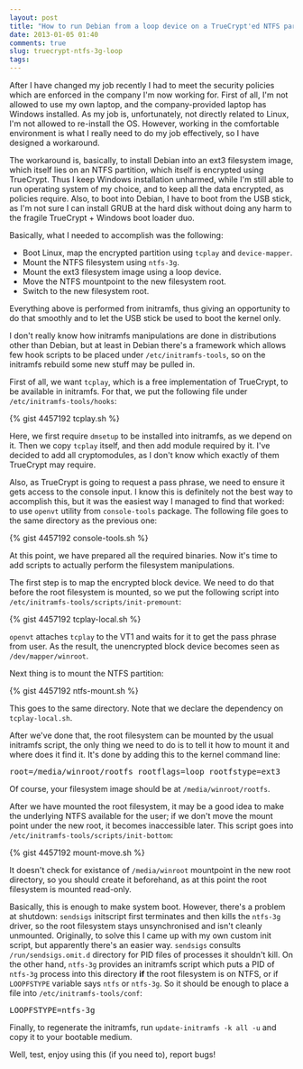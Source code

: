 ```yaml
---
layout: post
title: "How to run Debian from a loop device on a TrueCrypt'ed NTFS partition"
date: 2013-01-05 01:40
comments: true
slug: truecrypt-ntfs-3g-loop
tags: 
---
```


After I have changed my job recently I had to meet the security policies which
are enforced in the company I'm now working for. First of all, I'm not allowed
to use my own laptop, and the company-provided laptop has Windows installed.
As my job is, unfortunately, not directly related to Linux, I'm not allowed to
re-install the OS. However, working in the comfortable environment is what I
really need to do my job effectively, so I have designed a workaround.
<!-- more -->

The workaround is, basically, to install Debian into an ext3 filesystem image,
which itself lies on an NTFS partition, which itself is encrypted using
TrueCrypt. Thus I keep Windows installation unharmed, while I'm still able to
run operating system of my choice, and to keep all the data encrypted, as
policies require. Also, to boot into Debian, I have to boot from the USB stick,
as I'm not sure I can install GRUB at the hard disk without doing any harm to
the fragile TrueCrypt + Windows boot loader duo.

Basically, what I needed to accomplish was the following:

* Boot Linux, map the encrypted partition using ``tcplay`` and ``device-mapper``.
* Mount the NTFS filesystem using ``ntfs-3g``.
* Mount the ext3 filesystem image using a loop device.
* Move the NTFS mountpoint to the new filesystem root.
* Switch to the new filesystem root.

Everything above is performed from initramfs, thus giving an opportunity to
do that smoothly and to let the USB stick be used to boot the kernel only.

I don't really know how initramfs manipulations are done in distributions other
than Debian, but at least in Debian there's a framework which allows few hook scripts to
be placed under ``/etc/initramfs-tools``, so on the initramfs rebuild some new stuff
may be pulled in.

First of all, we want ``tcplay``, which is a free implementation of TrueCrypt,
to be available in initramfs. For that, we put the following file under
``/etc/initramfs-tools/hooks``:

{% gist 4457192 tcplay.sh %}

Here, we first require ``dmsetup`` to be installed into initramfs, as we depend
on it. Then we copy ``tcplay`` itself, and then add module required by it. I've
decided to add all cryptomodules, as I don't know which exactly of them
TrueCrypt may require.

Also, as TrueCrypt is going to request a pass phrase, we need to ensure it gets
access to the console input. I know this is definitely not the best way to
accomplish this, but it was the easiest way I managed to find that worked: to
use ``openvt`` utility from ``console-tools`` package. The following file goes
to the same directory as the previous one:

{% gist 4457192 console-tools.sh %}

At this point, we have prepared all the required binaries. Now it's time to add
scripts to actually perform the filesystem manipulations.

The first step is to map the encrypted block device. We need to do that before
the root filesystem is mounted, so we put the following script into ``/etc/initramfs-tools/scripts/init-premount``:

{% gist 4457192 tcplay-local.sh %}

``openvt`` attaches ``tcplay`` to the VT1 and waits for it to get the pass phrase from user.
As the result, the unencrypted block device becomes seen as ``/dev/mapper/winroot``.

Next thing is to mount the NTFS partition:

{% gist 4457192 ntfs-mount.sh %}

This goes to the same directory. Note that we declare the dependency on ``tcplay-local.sh``.

After we've done that, the root filesystem can be mounted by the usual initramfs script, the 
only thing we need to do is to tell it how to mount it and where does it find it. It's done by
adding this to the kernel command line:

<pre>root=/media/winroot/rootfs rootflags=loop rootfstype=ext3</pre>

Of course, your filesystem image should be at ``/media/winroot/rootfs``.

After we have mounted the root filesystem, it may be a good idea to make the underlying NTFS
available for the user; if we don't move the mount point under the new root, it becomes
inaccessible later. This script goes into ``/etc/initramfs-tools/scripts/init-bottom``:

{% gist 4457192 mount-move.sh %}

It doesn't check for existance of ``/media/winroot`` mountpoint in the new root directory, so
you should create it beforehand, as at this point the root filesystem is mounted read-only.

Basically, this is enough to make system boot. However, there's a problem at shutdown:
``sendsigs`` initscript first terminates and then kills the ``ntfs-3g`` driver, so
the root filesystem stays unsynchronised and isn't cleanly unmounted. Originally, to solve
this I came up with my own custom init script, but apparently there's an easier way. ``sendsigs``
consults ``/run/sendsigs.omit.d`` directory for PID files of processes it shouldn't kill.
On the other hand, ``ntfs-3g`` provides an initramfs script which puts a PID of ``ntfs-3g``
process into this directory **if** the root filesystem is on NTFS, or if ``LOOPFSTYPE`` variable
says ``ntfs`` or ``ntfs-3g``. So it should be enough to place a file into ``/etc/initramfs-tools/conf``:

<pre>LOOPFSTYPE=ntfs-3g</pre>

Finally, to regenerate the initramfs, run ``update-initramfs -k all -u`` and copy it to your bootable medium.

Well, test, enjoy using this (if you need to), report bugs!

